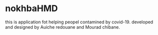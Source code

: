 # nokhbaHMD
this is application fot helping peopel contamined by covid-19. 
developed and designed by Auiche redouane and Mourad chibane.